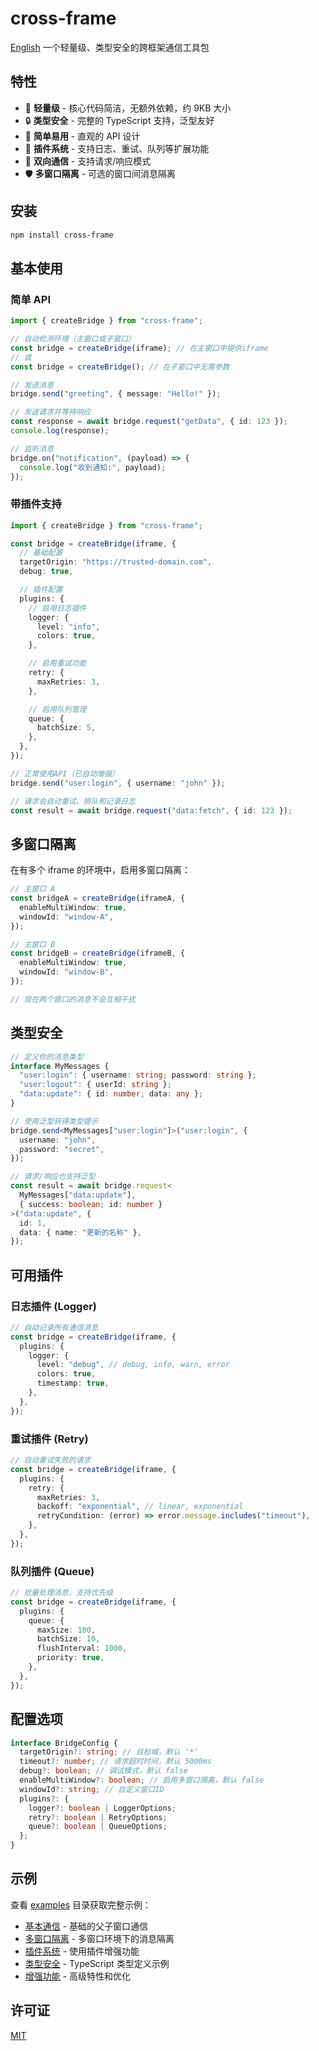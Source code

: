 # cross-frame

[English](./README.en.md)
一个轻量级、类型安全的跨框架通信工具包

## 特性

- 🚀 **轻量级** - 核心代码简洁，无额外依赖，约 9KB 大小
- 🔒 **类型安全** - 完整的 TypeScript 支持，泛型友好
- 🎯 **简单易用** - 直观的 API 设计
- 🔌 **插件系统** - 支持日志、重试、队列等扩展功能
- 🔄 **双向通信** - 支持请求/响应模式
- 🛡️ **多窗口隔离** - 可选的窗口间消息隔离

## 安装

```bash
npm install cross-frame
```

## 基本使用

### 简单 API

```typescript
import { createBridge } from "cross-frame";

// 自动检测环境（主窗口或子窗口）
const bridge = createBridge(iframe); // 在主窗口中提供iframe
// 或
const bridge = createBridge(); // 在子窗口中无需参数

// 发送消息
bridge.send("greeting", { message: "Hello!" });

// 发送请求并等待响应
const response = await bridge.request("getData", { id: 123 });
console.log(response);

// 监听消息
bridge.on("notification", (payload) => {
  console.log("收到通知:", payload);
});
```

### 带插件支持

```typescript
import { createBridge } from "cross-frame";

const bridge = createBridge(iframe, {
  // 基础配置
  targetOrigin: "https://trusted-domain.com",
  debug: true,

  // 插件配置
  plugins: {
    // 启用日志插件
    logger: {
      level: "info",
      colors: true,
    },

    // 启用重试功能
    retry: {
      maxRetries: 3,
    },

    // 启用队列管理
    queue: {
      batchSize: 5,
    },
  },
});

// 正常使用API（已自动增强）
bridge.send("user:login", { username: "john" });

// 请求会自动重试、排队和记录日志
const result = await bridge.request("data:fetch", { id: 123 });
```

## 多窗口隔离

在有多个 iframe 的环境中，启用多窗口隔离：

```typescript
// 主窗口 A
const bridgeA = createBridge(iframeA, {
  enableMultiWindow: true,
  windowId: "window-A",
});

// 主窗口 B
const bridgeB = createBridge(iframeB, {
  enableMultiWindow: true,
  windowId: "window-B",
});

// 现在两个窗口的消息不会互相干扰
```

## 类型安全

```typescript
// 定义你的消息类型
interface MyMessages {
  "user:login": { username: string; password: string };
  "user:logout": { userId: string };
  "data:update": { id: number; data: any };
}

// 使用泛型获得类型提示
bridge.send<MyMessages["user:login"]>("user:login", {
  username: "john",
  password: "secret",
});

// 请求/响应也支持泛型
const result = await bridge.request<
  MyMessages["data:update"],
  { success: boolean; id: number }
>("data:update", {
  id: 1,
  data: { name: "更新的名称" },
});
```

## 可用插件

### 日志插件 (Logger)

```typescript
// 自动记录所有通信消息
const bridge = createBridge(iframe, {
  plugins: {
    logger: {
      level: "debug", // debug, info, warn, error
      colors: true,
      timestamp: true,
    },
  },
});
```

### 重试插件 (Retry)

```typescript
// 自动重试失败的请求
const bridge = createBridge(iframe, {
  plugins: {
    retry: {
      maxRetries: 3,
      backoff: "exponential", // linear, exponential
      retryCondition: (error) => error.message.includes("timeout"),
    },
  },
});
```

### 队列插件 (Queue)

```typescript
// 批量处理消息，支持优先级
const bridge = createBridge(iframe, {
  plugins: {
    queue: {
      maxSize: 100,
      batchSize: 10,
      flushInterval: 1000,
      priority: true,
    },
  },
});
```

## 配置选项

```typescript
interface BridgeConfig {
  targetOrigin?: string; // 目标域，默认 '*'
  timeout?: number; // 请求超时时间，默认 5000ms
  debug?: boolean; // 调试模式，默认 false
  enableMultiWindow?: boolean; // 启用多窗口隔离，默认 false
  windowId?: string; // 自定义窗口ID
  plugins?: {
    logger?: boolean | LoggerOptions;
    retry?: boolean | RetryOptions;
    queue?: boolean | QueueOptions;
  };
}
```

## 示例

查看 [examples](./examples) 目录获取完整示例：

- [基本通信](./examples/basic) - 基础的父子窗口通信
- [多窗口隔离](./examples/multi-window) - 多窗口环境下的消息隔离
- [插件系统](./examples/plugins) - 使用插件增强功能
- [类型安全](./examples/typescript) - TypeScript 类型定义示例
- [增强功能](./examples/enhanced) - 高级特性和优化

## 许可证

[MIT](LICENSE)
